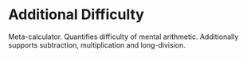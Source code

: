 # Additional Difficulty
Meta-calculator. Quantifies difficulty of mental arithmetic.  Additionally supports subtraction, multiplication and long-division.